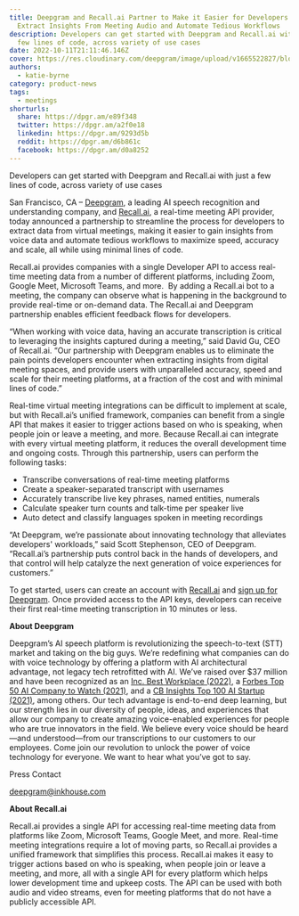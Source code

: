 ```yaml
---
title: Deepgram and Recall.ai Partner to Make it Easier for Developers to
  Extract Insights From Meeting Audio and Automate Tedious Workflows
description: Developers can get started with Deepgram and Recall.ai with just a
  few lines of code, across variety of use cases
date: 2022-10-11T21:11:46.146Z
cover: https://res.cloudinary.com/deepgram/image/upload/v1665522827/blog/Deepgram%20and%20Recall.ai%20Partnership/2210-dg-recallAI-announcement-featured-1200x630_qzjtq9.png
authors:
  - katie-byrne
category: product-news
tags:
  - meetings
shorturls:
  share: https://dpgr.am/e89f348
  twitter: https://dpgr.am/a2f0e18
  linkedin: https://dpgr.am/9293d5b
  reddit: https://dpgr.am/d6b861c
  facebook: https://dpgr.am/d0a8252
---
```


Developers can get started with Deepgram and Recall.ai with just a few lines of code, across variety of use cases

San Francisco, CA – [Deepgram](http://www.deepgram.com), a leading AI speech recognition and understanding company, and [Recall.ai](https://www.recall.ai/), a real-time meeting API provider, today announced a partnership to streamline the process for developers to extract data from virtual meetings, making it easier to gain insights from voice data and automate tedious workflows to maximize speed, accuracy and scale, all while using minimal lines of code.  

Recall.ai provides companies with a single Developer API to access real-time meeting data from a number of different platforms, including Zoom, Google Meet, Microsoft Teams, and more.  By adding a Recall.ai bot to a meeting, the company can observe what is happening in the background to provide real-time or on-demand data. The Recall.ai and Deepgram partnership enables efficient feedback flows for developers. 

“When working with voice data, having an accurate transcription is critical to leveraging the insights captured during a meeting,” said David Gu, CEO of Recall.ai. “Our partnership with Deepgram enables us to eliminate the pain points developers encounter when extracting insights from digital meeting spaces, and provide users with unparalleled accuracy, speed and scale for their meeting platforms, at a fraction of the cost and with minimal lines of code.”

Real-time virtual meeting integrations can be difficult to implement at scale, but with Recall.ai’s unified framework, companies can benefit from a single API that makes it easier to trigger actions based on who is speaking, when people join or leave a meeting, and more. Because Recall.ai can integrate with every virtual meeting platform, it reduces the overall development time and ongoing costs. Through this partnership, users can perform the following tasks: 

*   Transcribe conversations of real-time meeting platforms
*   Create a speaker-separated transcript with usernames 
*   Accurately transcribe live key phrases, named entities, numerals
*   Calculate speaker turn counts and talk-time per speaker live
*   Auto detect and classify languages spoken in meeting recordings

“At Deepgram, we’re passionate about innovating technology that alleviates developers' workloads,” said Scott Stephenson, CEO of Deepgram. “Recall.ai’s partnership puts control back in the hands of developers, and that control will help catalyze the next generation of voice experiences for customers.” 

To get started, users can create an account with [Recall.ai](https://www.recall.ai/) and [sign up for Deepgram](https://console.deepgram.com/signup). Once provided access to the API keys, developers can receive their first real-time meeting transcription in 10 minutes or less. 

**About Deepgram**

Deepgram’s AI speech platform is revolutionizing the speech-to-text (STT) market and taking on the big guys. We’re redefining what companies can do with voice technology by offering a platform with AI architectural advantage, not legacy tech retrofitted with AI. We’ve raised over $37 million and have been recognized as an [Inc. Best Workplace (2022)](https://www.inc.com/best-workplaces/2022), a [Forbes Top 50 AI Company to Watch (2021)](https://www.forbes.com/sites/alanohnsman/2021/04/26/ai-50-americas-most-promising-artificial-intelligence-companies/?sh=9fcd89d77cf1), and a [CB Insights Top 100 AI Startup (2021)](https://www.cbinsights.com/research/report/artificial-intelligence-top-startups-2021/), among others. Our tech advantage is end-to-end deep learning, but our strength lies in our diversity of people, ideas, and experiences that allow our company to create amazing voice-enabled experiences for people who are true innovators in the field. We believe every voice should be heard—and understood—from our transcriptions to our customers to our employees. Come join our revolution to unlock the power of voice technology for everyone. We want to hear what you’ve got to say. 

Press Contact

<deepgram@inkhouse.com> 

**About Recall.ai**

Recall.ai provides a single API for accessing real-time meeting data from platforms like Zoom, Microsoft Teams, Google Meet, and more. Real-time meeting integrations require a lot of moving parts, so Recall.ai provides a unified framework that simplifies this process. Recall.ai makes it easy to trigger actions based on who is speaking, when people join or leave a meeting, and more, all with a single API for every platform which helps lower development time and upkeep costs. The API can be used with both audio and video streams, even for meeting platforms that do not have a publicly accessible API.

